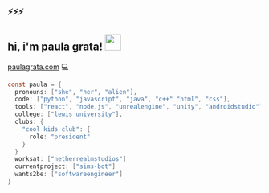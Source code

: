 ### ⚡⚡⚡
## hi, i'm paula grata! <img src="https://cdn3.emoji.gg/emojis/5226-bongocat-wave.gif" width="32">
[paulagrata.com](https://paulagrata.com) 💻

```java
const paula = {
  pronouns: ["she", "her", "alien"],
  code: ["python", "javascript", "java", "c++" "html", "css"],
  tools: ["react", "node.js", "unrealengine", "unity", "androidstudio"],
  college: ["lewis university"],
  clubs: {
    "cool kids club": {
      role: "president"
    }
  }
  worksat: ["netherrealmstudios"]
  currentproject: ["sims-bot"]
  wants2be: ["softwareengineer"]
}
```
